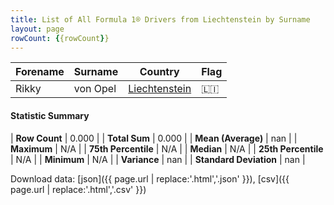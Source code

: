 ```yaml
---
title: List of All Formula 1® Drivers from Liechtenstein by Surname
layout: page
rowCount: {{rowCount}}
---
```


| Forename | Surname | Country | Flag |
|--|--|--|--|
| Rikky | von Opel | [Liechtenstein](/f1/countries/liechtenstein) | 🇱🇮 |

#### Statistic Summary

| **Row Count** | 0.000 |
| **Total Sum** | 0.000 |
| **Mean (Average)** | nan |
| **Maximum** | N/A |
| **75th Percentile** | N/A |
| **Median** | N/A |
| **25th Percentile** | N/A |
| **Minimum** | N/A |
| **Variance** | nan |
| **Standard Deviation** | nan |

Download data: [json]({{ page.url | replace:'.html','.json' }}), [csv]({{ page.url | replace:'.html','.csv' }})
